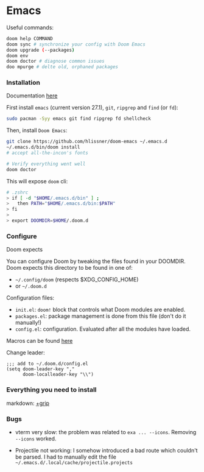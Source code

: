 # Emacs

Useful commands:

```bash
doom help COMMAND
doom sync # synchronize your config with Doom Emacs
doom upgrade (--packages)
doom env
doom doctor # diagnose common issues
doo mpurge # delte old, orphaned packages
```

### Installation

Documentation [here](https://github.com/hlissner/doom-emacs/blob/develop/docs/getting_started.org#configure)

First install `emacs` (current version 27.1), `git`, `ripgrep` and `find` (or `fd`):

```bash
sudo pacman -Syy emacs git find ripgrep fd shellcheck
```

Then, install `Doom Emacs`:

```bash
git clone https://github.com/hlissner/doom-emacs ~/.emacs.d
~/.emacs.d/bin/doom install
# accept all-the-incon's fonts

# Verify everything went well
doom doctor
```

This will expose `doom` cli:

```bash
# .zshrc
> if [ -d "$HOME/.emacs.d/bin" ] ;
>   then PATH="$HOME/.emacs.d/bin:$PATH"
> fi
>
> export DOOMDIR=$HOME/.doom.d
```

### Configure

Doom expects

You can configure Doom by tweaking the files found in your DOOMDIR. Doom expects this directory to be found in one of:

- `~/.config/doom` (respects $XDG_CONFIG_HOME)
- or `~/.doom.d`

Configuration files:

- `init.el`: `doom!` block that controls what Doom modules are enabled.
- `packages.el`: package management is done from this file (don't do it manually!)
- `config.el`: configuration. Evaluated after all the modules have loaded.

Macros can be found [here](https://github.com/hlissner/doom-emacs/blob/develop/docs/api.org#map)

Change leader:

```elisp
;;; add to ~/.doom.d/config.el
(setq doom-leader-key ","
      doom-localleader-key "\\")
```

### Everything you need to install

markdown: [+grip](https://github.com/seagle0128/grip-mode)

### Bugs

- vterm very slow: the problem was related to `exa ... --icons`. Removing `--icons` worked.

- Projectile not working: I somehow introduced a bad route which couldn't be parsed. I had to manually edit the file `~/.emacs.d/.local/cache/projectile.projects`
